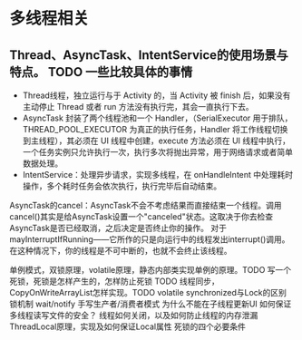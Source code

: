 # 多线程相关

## Thread、AsyncTask、IntentService的使用场景与特点。 TODO 一些比较具体的事情
* Thread线程，独立运行与于 Activity 的，当 Activity 被 finish 后，如果没有主动停止 Thread 或者 run 方法没有执行完，其会一直执行下去。
* AsyncTask 封装了两个线程池和一个 Handler，（SerialExecutor 用于排队，THREAD_POOL_EXECUTOR 为真正的执行任务，Handler 将工作线程切换到主线程），其必须在 UI 线程中创建，execute 方法必须在 UI 线程中执行，一个任务实例只允许执行一次，执行多次将抛出异常，用于网络请求或者简单数据处理。
* IntentService：处理异步请求，实现多线程，在 onHandleIntent 中处理耗时操作，多个耗时任务会依次执行，执行完毕后自动结束。

AsyncTask的cancel：AsyncTask不会不考虑结果而直接结束一个线程。调用cancel()其实是给AsyncTask设置一个"canceled"状态。这取决于你去检查AsyncTask是否已经取消，之后决定是否终止你的操作。
对于mayInterruptIfRunning——它所作的只是向运行中的线程发出interrupt()调用。在这种情况下，你的线程是不可中断的，也就不会终止该线程。


单例模式，双锁原理，volatile原理，静态内部类实现单例的原理。TODO
写一个死锁，死锁是怎样产生的，怎样防止死锁 TODO
线程同步，CopyOnWriteArrayList怎样实现。TODO
volatile
synchronized与Lock的区别
锁机制
wait/notify
手写生产者/消费者模式
为什么不能在子线程更新UI
如何保证多线程读写文件的安全？
线程如何关闭，以及如何防止线程的内存泄漏
ThreadLocal原理，实现及如何保证Local属性
死锁的四个必要条件